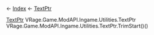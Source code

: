 ← [Index](Api-Index) ← [TextPtr](VRage.Game.ModAPI.Ingame.Utilities.TextPtr)

[TextPtr](VRage.Game.ModAPI.Ingame.Utilities.TextPtr) VRage.Game.ModAPI.Ingame.Utilities.TextPtr VRage.Game.ModAPI.Ingame.Utilities.TextPtr.TrimStart()()